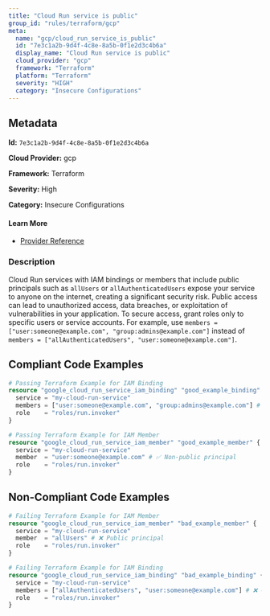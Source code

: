 ```yaml
---
title: "Cloud Run service is public"
group_id: "rules/terraform/gcp"
meta:
  name: "gcp/cloud_run_service_is_public"
  id: "7e3c1a2b-9d4f-4c8e-8a5b-0f1e2d3c4b6a"
  display_name: "Cloud Run service is public"
  cloud_provider: "gcp"
  framework: "Terraform"
  platform: "Terraform"
  severity: "HIGH"
  category: "Insecure Configurations"
---
```

## Metadata

**Id:** `7e3c1a2b-9d4f-4c8e-8a5b-0f1e2d3c4b6a`

**Cloud Provider:** gcp

**Framework:** Terraform

**Severity:** High

**Category:** Insecure Configurations

#### Learn More

 - [Provider Reference](https://registry.terraform.io/providers/hashicorp/google/latest/docs/resources/cloud_run_service_iam)

### Description

 Cloud Run services with IAM bindings or members that include public principals such as `allUsers` or `allAuthenticatedUsers` expose your service to anyone on the internet, creating a significant security risk. Public access can lead to unauthorized access, data breaches, or exploitation of vulnerabilities in your application. To secure access, grant roles only to specific users or service accounts. For example, use `members = ["user:someone@example.com", "group:admins@example.com"]` instead of `members = ["allAuthenticatedUsers", "user:someone@example.com"]`.


## Compliant Code Examples
```terraform
# Passing Terraform Example for IAM Binding
resource "google_cloud_run_service_iam_binding" "good_example_binding" {
  service = "my-cloud-run-service"
  members = ["user:someone@example.com", "group:admins@example.com"] # ✅ No public principals
  role    = "roles/run.invoker"
}

```

```terraform
# Passing Terraform Example for IAM Member
resource "google_cloud_run_service_iam_member" "good_example_member" {
  service = "my-cloud-run-service"
  member  = "user:someone@example.com" # ✅ Non-public principal
  role    = "roles/run.invoker"
}


```
## Non-Compliant Code Examples
```terraform
# Failing Terraform Example for IAM Member
resource "google_cloud_run_service_iam_member" "bad_example_member" {
  service = "my-cloud-run-service"
  member  = "allUsers" # ❌ Public principal
  role    = "roles/run.invoker"
}

# Failing Terraform Example for IAM Binding
resource "google_cloud_run_service_iam_binding" "bad_example_binding" {
  service = "my-cloud-run-service"
  members = ["allAuthenticatedUsers", "user:someone@example.com"] # ❌ Contains public principal
  role    = "roles/run.invoker"
}

```
